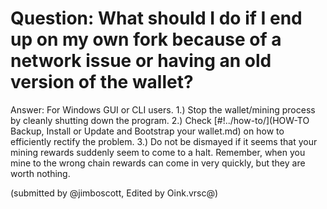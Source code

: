 # Question: What should I do if I end up on my own fork because of a network issue or having an old version of the wallet?

Answer:
For Windows GUI or CLI users.
1.)  Stop the wallet/mining process by cleanly shutting down the program.
2.)  Check [#!../how-to/](HOW-TO Backup, Install or Update and Bootstrap your wallet.md) on how to efficiently rectify the problem.
3.)  Do not be dismayed if it seems that your mining rewards suddenly seem to come to a halt.  Remember, when you mine to the wrong chain rewards can come in very quickly, but they are worth nothing.

(submitted by @jimboscott, Edited by Oink.vrsc@)
